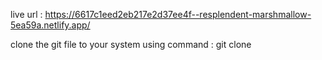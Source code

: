 live url : https://6617c1eed2eb217e2d37ee4f--resplendent-marshmallow-5ea59a.netlify.app/


clone the git file to your system using command : git clone 








